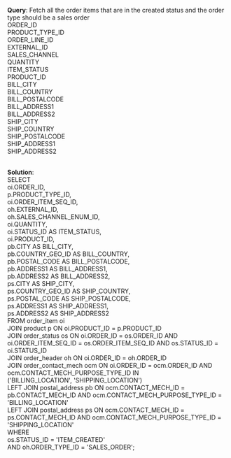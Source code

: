 **Query**: Fetch all the order items that are in the created status and the order type should be a sales order<br>
ORDER_ID<br>
PRODUCT_TYPE_ID<br>
ORDER_LINE_ID<br>
EXTERNAL_ID<br>
SALES_CHANNEL<br>
QUANTITY<br>
ITEM_STATUS <br>
PRODUCT_ID<br>
BILL_CITY<br>
BILL_COUNTRY<br>
BILL_POSTALCODE<br>
BILL_ADDRESS1<br>
BILL_ADDRESS2<br>
SHIP_CITY<br>
SHIP_COUNTRY<br>
SHIP_POSTALCODE<br>
SHIP_ADDRESS1<br>
SHIP_ADDRESS2<br>
<br>

**Solution**:<br>
SELECT<br>
    oi.ORDER_ID,<br>
    p.PRODUCT_TYPE_ID,<br>
    oi.ORDER_ITEM_SEQ_ID,<br>
    oh.EXTERNAL_ID,<br>
    oh.SALES_CHANNEL_ENUM_ID,<br>
    oi.QUANTITY,<br>
    oi.STATUS_ID AS ITEM_STATUS,<br>
    oi.PRODUCT_ID,<br>
    pb.CITY AS BILL_CITY,<br>
    pb.COUNTRY_GEO_ID AS BILL_COUNTRY,<br>
    pb.POSTAL_CODE AS BILL_POSTALCODE,<br>
    pb.ADDRESS1 AS BILL_ADDRESS1,<br>
    pb.ADDRESS2 AS BILL_ADDRESS2,<br>
    ps.CITY AS SHIP_CITY,<br>
    ps.COUNTRY_GEO_ID AS SHIP_COUNTRY,<br>
    ps.POSTAL_CODE AS SHIP_POSTALCODE,<br>
    ps.ADDRESS1 AS SHIP_ADDRESS1,<br>
    ps.ADDRESS2 AS SHIP_ADDRESS2<br>
FROM order_item oi<br>
JOIN product p ON oi.PRODUCT_ID = p.PRODUCT_ID<br>
JOIN order_status os ON oi.ORDER_ID = os.ORDER_ID AND oi.ORDER_ITEM_SEQ_ID = os.ORDER_ITEM_SEQ_ID AND os.STATUS_ID = <br>oi.STATUS_ID<br>
JOIN order_header oh ON oi.ORDER_ID = oh.ORDER_ID<br>
JOIN order_contact_mech ocm ON oi.ORDER_ID = ocm.ORDER_ID AND ocm.CONTACT_MECH_PURPOSE_TYPE_ID IN <br>('BILLING_LOCATION', 'SHIPPING_LOCATION') <br>
LEFT JOIN postal_address pb ON ocm.CONTACT_MECH_ID = pb.CONTACT_MECH_ID AND ocm.CONTACT_MECH_PURPOSE_TYPE_ID = <br>'BILLING_LOCATION'<br>
LEFT JOIN postal_address ps ON ocm.CONTACT_MECH_ID = ps.CONTACT_MECH_ID AND ocm.CONTACT_MECH_PURPOSE_TYPE_ID = <br>'SHIPPING_LOCATION'<br>
WHERE<br>
    os.STATUS_ID = 'ITEM_CREATED'<br>
    AND oh.ORDER_TYPE_ID = 'SALES_ORDER';<br>



